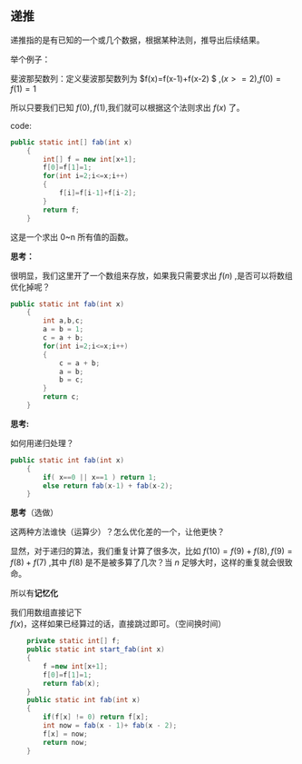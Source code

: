 ## 递推

递推指的是有已知的一个或几个数据，根据某种法则，推导出后续结果。

举个例子：

斐波那契数列：定义斐波那契数列为 $f(x)=f(x-1)+f(x-2) $ ,$(x>=2)$,$f(0)=f(1)=1$

所以只要我们已知 $f(0),f(1)$,我们就可以根据这个法则求出 $f(x)$ 了。

code:

```java
public static int[] fab(int x)
    {
        int[] f = new int[x+1];
        f[0]=f[1]=1;
        for(int i=2;i<=x;i++)
        {
            f[i]=f[i-1]+f[i-2];
        }
        return f;
    }
```

这是一个求出 0~n 所有值的函数。

**思考：**

很明显，我们这里开了一个数组来存放，如果我只需要求出 $f(n)$ ,是否可以将数组优化掉呢？





```java
public static int fab(int x)
    {
        int a,b,c;
        a = b = 1;
        c = a + b;
        for(int i=2;i<=x;i++)
        {
            c = a + b;
            a = b;
            b = c;
        }
        return c;
    }
```

**思考:**

如何用递归处理？









```java
public static int fab(int x)
    {
        if( x==0 || x==1 ) return 1;
        else return fab(x-1) + fab(x-2);
    }
```









**思考**（选做）

这两种方法谁快（运算少）？怎么优化差的一个，让他更快？



显然，对于递归的算法，我们重复计算了很多次，比如 $f(10) = f(9) + f(8),f(9)=f(8)+f(7)$ ,其中 $f(8)$ 是不是被多算了几次？当 $n$ 足够大时，这样的重复就会很致命。

所以有**记忆化**

我们用数组直接记下 $f(x)$，这样如果已经算过的话，直接跳过即可。（空间换时间）



```java
    private static int[] f;
    public static int start_fab(int x)
    {
        f =new int[x+1];
        f[0]=f[1]=1;
        return fab(x);
    }
    public static int fab(int x)
    {
        if(f[x] != 0) return f[x];
        int now = fab(x - 1)+ fab(x - 2);
        f[x] = now;
        return now;
    }
```

